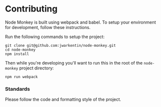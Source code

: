 # Contributing

Node Monkey is built using webpack and babel. To setup your environment for development, follow these instructions.

Run the following commands to setup the project:
```
git clone git@github.com:jwarkentin/node-monkey.git
cd node-monkey
npm install
```

Then while you're developing you'll want to run this in the root of the `node-monkey` project directory:
```
npm run webpack
```

### Standards

Please follow the code and formatting style of the project.